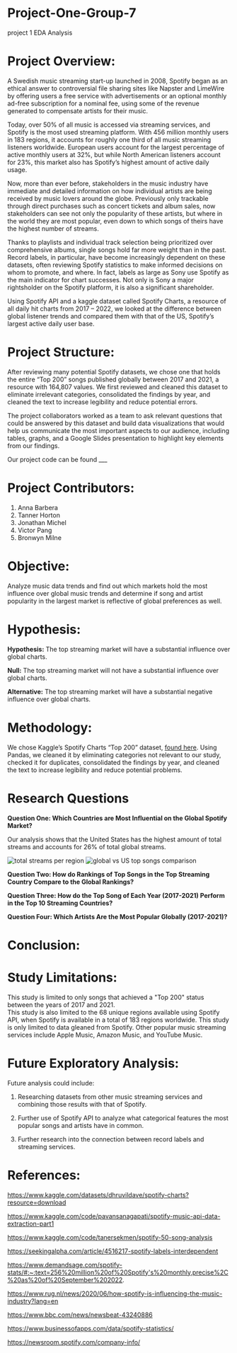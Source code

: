 # Project-One-Group-7
project 1 EDA Analysis

# Project Overview:
A Swedish music streaming start-up launched in 2008, Spotify began as an ethical answer to controversial file sharing sites like Napster and LimeWire by offering users a free service with advertisements or an optional monthly ad-free subscription for a nominal fee, using some of the revenue generated to compensate artists for their music.  

Today, over 50% of all music is accessed via streaming services, and Spotify is the most used streaming platform. With 456 million monthly users in 183 regions, it accounts for roughly one third of all music streaming listeners worldwide.  European users account for the largest percentage of active monthly users at 32%, but while North American listeners account for 23%, this market also has Spotify’s highest amount of active daily usage.  

Now, more than ever before, stakeholders in the music industry have immediate and detailed information on how individual artists are being received by music lovers around the globe.  Previously only trackable through direct purchases such as concert tickets and album sales, now stakeholders can see not only the popularity of these artists, but where in the world they are most popular, even down to which songs of theirs have the highest number of streams.  

Thanks to playlists and individual track selection being prioritized over comprehensive albums, single songs hold far more weight than in the past.  Record labels, in particular, have become increasingly dependent on these datasets, often reviewing Spotify statistics to make informed decisions on whom to promote, and where. In fact, labels as large as Sony use Spotify as the main indicator for chart successes.  Not only is Sony a major rightsholder on the Spotify platform, it is also a significant shareholder. 

Using Spotify API and a kaggle dataset called Spotify Charts, a resource of all daily hit charts from 2017 – 2022, we looked at the difference between global listener trends and compared them with that of the US, Spotify’s largest active daily user base.  

# Project Structure:
After reviewing many potential Spotify datasets, we chose one that holds the entire “Top 200” songs published globally between 2017 and 2021, a resource with 164,807 values.  We first reviewed and cleaned this dataset to eliminate irrelevant categories, consolidated the findings by year, and cleaned the text to increase legibility and reduce potential errors.  

The project collaborators worked as a team to ask relevant questions that could be answered by this dataset and build data visualizations that would help us communicate the most important aspects to our audience, including tables, graphs, and a Google Slides presentation to highlight key elements from our findings. 

Our project code can be found ___

# Project Contributors:
1. Anna Barbera
2. Tanner Horton
3. Jonathan Michel
4. Victor Pang
5. Bronwyn Milne

# Objective:
Analyze music data trends and find out which markets hold the most influence over global music trends and determine if song and artist popularity in the largest market is reflective of global preferences as well.  
# Hypothesis:
<b>Hypothesis:</b> The top streaming market will have a substantial influence over global charts.

<b>Null:</b> The top streaming market will not have a substantial influence over global charts.

<b>Alternative:</b> The top streaming market will have a substantial negative influence over global charts.


# Methodology:
We chose Kaggle’s Spotify Charts “Top 200” dataset, [found here](https://www.kaggle.com/datasets/dhruvildave/spotify-charts?resource=download).  Using Pandas, we cleaned it by eliminating categories not relevant to our study, checked it for duplicates, consolidated the findings by year, and cleaned the text to increase legibility and reduce potential problems. 
# Research Questions
 <b>Question One:  Which Countries are Most Influential on the Global Spotify Market?</b>

Our analysis shows that the United States has the highest amount of total streams and accounts for 26% of total global streams.  

![total streams per region](/Project-1/graphs/Countries_By_Streaming.png)
![global vs US top songs comparison](Project-1/graphs/Global_vs_US_top_songs_overall.png)

<b>Question Two: How do Rankings of Top Songs in the Top Streaming Country Compare to the Global Rankings?
</b>

<b>Question Three: How do the Top Song of Each Year (2017-2021) Perform in the Top 10 Streaming Countries?</b>

<b>Question Four: Which Artists Are the Most Popular Globally (2017-2021)?</b>

# Conclusion:

# Study Limitations:
This study is limited to only songs that achieved a "Top 200" status between the years of 2017 and 2021.  
This study is also limited to the 68 unique regions available using Spotify API, when Spotify is available in a total of 183 regions worldwide.
This study is only limited to data gleaned from Spotify.  Other popular music streaming services include Apple Music, Amazon Music, and YouTube Music. 

# Future Exploratory Analysis:
Future analysis could include:

1. Researching datasets from other music streaming services and combining those results with that of Spotify.

2. Further use of Spotify API to analyze what categorical features the most popular songs and artists have in common.

3. Further research into the connection between record labels and streaming services.


# References: 
https://www.kaggle.com/datasets/dhruvildave/spotify-charts?resource=download

https://www.kaggle.com/code/pavansanagapati/spotify-music-api-data-extraction-part1

https://www.kaggle.com/code/tanersekmen/spotify-50-song-analysis

https://seekingalpha.com/article/4516217-spotify-labels-interdependent

https://www.demandsage.com/spotify-stats/#:~:text=256%20million%20of%20Spotify's%20monthly,precise%2C%20as%20of%20September%202022.

https://www.rug.nl/news/2020/06/how-spotify-is-influencing-the-music-industry?lang=en

https://www.bbc.com/news/newsbeat-43240886

https://www.businessofapps.com/data/spotify-statistics/

https://newsroom.spotify.com/company-info/
